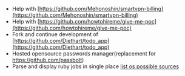 * Help with [https://github.com/Mehonoshin/smartvpn-billing](https://github.com/Mehonoshin/smartvpn-billing)
* Help with [https://github.com/howtohireme/give-me-poc](https://github.com/howtohireme/give-me-poc)
* Fork and continue development of [https://github.com/Diethart/todo_app](https://github.com/Diethart/todo_app)
* Hosted opensource passwords manager(replacement for https://github.com/passbolt)
* Parse and display ruby jobs in single place [list os possible sources](https://github.com/Mehonoshin/pmj/blob/master/doc/sources.md)

